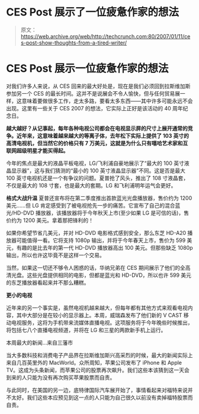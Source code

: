 # CES Post 展示了一位疲惫作家的想法

> 原文：<https://web.archive.org/web/http://techcrunch.com:80/2007/01/11/ces-post-show-thoughts-from-a-tired-writer/>

# CES Post 展示一位疲惫作家的想法

对我们许多人来说，从 CES 回来的最大好处是，现在是我们必须回到拉斯维加斯参加另一个 CES 的最长时间。这并不是说展会不令人愉快，但与任何贸易展一样，这意味着要做很多工作，走太多路，要看太多东西——其中许多可能永远不会出现。这里有一些关于 CES 2007 的想法，它实际上正好是该活动的 40 周年纪念日。


**越大越好？从记事起，每年各种电视公司都会在电视显示屏的尺寸上展开通常的竞争。近年来，这意味着越来越大的等离子体，去年松下实际上提供了 103 英寸的高清电视机，但当然它的价格只有 7 万美元，这就是为什么只有嘻哈艺术家和互联网超级明星才能买得起。**

今年的焦点是最大的液晶平板电视，LG/飞利浦自豪地展示了“最大的 100 英寸液晶显示器”，这与我们猜测的“最小的 100 英寸液晶显示器”不同。这是否是最大 100 英寸电视机还是一个有争议的问题。夏普抢了风头，推出了 108 寸液晶套，不仅是最大的 108 寸套，也是最大的套期。LG 和飞利浦明年运气会更好。

**格式大战升温** 
夏普还宣布将在第二季度推出首款蓝光光盘播放器，售价约为 1200 美元……但 LG 肯定感受到了被电视抢先一步的痛苦。它宣布了自己的混合蓝光/HD-DVD 播放器，该播放器将于今年秋天上市(至少如果 LG 是可信的话)，售价约为 1200 美元。拿着那把锋利的！

如果你希望节省几美元，并对 HD-DVD 电影格式感到安全，那么东芝 HD-A20 播放器可能值得一看。它将支持 1080p 输出，并将于今年春天上市，售价为 599 美元，有趣的是比去年的第一代 HD-DVD 播放器高出 100 美元。但那些缺乏 1080p 输出，所以也许这毕竟不是这样一个交易。

当然，如果这一切还不够令人困惑的话，华纳兄弟在 CES 期间展示了他们的全高清光盘。这些光盘提供相同的电影，但都是蓝光和 HD-DVD，所以也许 599 美元的东芝播放器看起来并不那么糟糕。

**更小的电视** 

近年来的另一个事实是，虽然电视机越来越大，但每年都有其他方式来观看电视内容，其中大部分是在较小的显示器上。本周，威瑞森发布了他们新的 V CAST 移动电视服务，这将为手机带来流媒体直播电视。这项服务将于今年晚些时候推出，将包括七八个直播电视频道，并将在 LG 和三星的两款新手机上运行。

本周最大的新闻…来自三藩市

当大多数科技和消费电子产品界在拉斯维加斯兴高采烈的时候，最大的新闻实际上来自几百英里外的 MacWorld。众所周知，苹果公司发布了 iPhone 和 Apple TV。这成为头条新闻，而苹果公司的股票再次飙升。我们这些本该猜到这一天会到来的人只能为没有再次购买苹果股票而自责。

与此同时，在美国的另一边，底特律国际汽车展开始了，事情看起来对福特来说并不太好。我们这些本应预见到这一点的人只能为自己很久以前没有卖掉福特股票而自责。